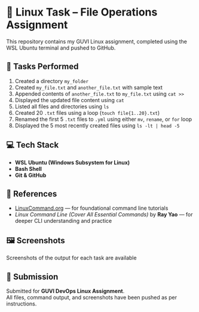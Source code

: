 # 🐧 Linux Task – File Operations Assignment

This repository contains my GUVI Linux assignment, completed using the WSL Ubuntu terminal and pushed to GitHub.

## 🧪 Tasks Performed

1. Created a directory `my_folder`
2. Created `my_file.txt` and `another_file.txt` with sample text
3. Appended contents of `another_file.txt` to `my_file.txt` using `cat >>`
4. Displayed the updated file content using `cat`
5. Listed all files and directories using `ls`
6. Created 20 `.txt` files using a loop (`touch file{1..20}.txt`)
7. Renamed the first 5 `.txt` files to `.yml` using either `mv`, `rename`, or `for` loop
8. Displayed the 5 most recently created files using `ls -lt | head -5`

## 💻 Tech Stack

- **WSL Ubuntu (Windows Subsystem for Linux)**
- **Bash Shell**
- **Git & GitHub**

## 📝 References

- [LinuxCommand.org](https://linuxcommand.org) — for foundational command line tutorials
- *Linux Command Line (Cover All Essential Commands)* by **Ray Yao** — for deeper CLI understanding and practice

## 🖼️ Screenshots

Screenshots of the output for each task are available

## 📎 Submission

Submitted for **GUVI DevOps Linux Assignment**.  
All files, command output, and screenshots have been pushed as per instructions.
